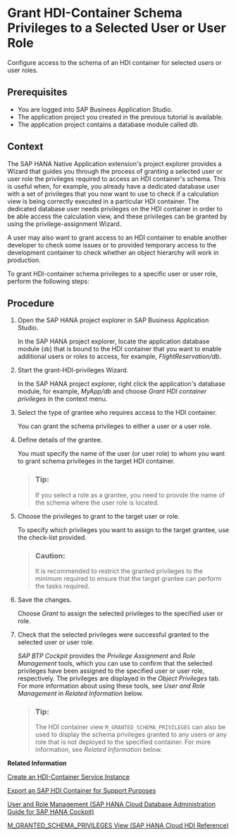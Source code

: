 <!-- loio7ecd0ce9b48c4f10ad480cd5da1ac8fb -->

# Grant HDI-Container Schema Privileges to a Selected User or User Role

Configure access to the schema of an HDI container for selected users or user roles.



<a name="loio7ecd0ce9b48c4f10ad480cd5da1ac8fb__prereq_tql_yyh_qmb"/>

## Prerequisites

-   You are logged into SAP Business Application Studio.
-   The application project you created in the previous tutorial is available.
-   The application project contains a database module called *db*.



## Context

The SAP HANA Native Application extension's project explorer provides a Wizard that guides you through the process of granting a selected user or user role the privileges required to access an HDI container's schema. This is useful when, for example, you already have a dedicated database user with a set of privileges that you now want to use to check if a calculation view is being correctly executed in a particular HDI container. The dedicated database user needs privileges on the HDI container in order to be able access the calculation view, and these privileges can be granted by using the privilege-assignment Wizard.

A user may also want to grant access to an HDI container to enable another developer to check some issues or to provided temporary access to the development container to check whether an object hierarchy will work in production.

To grant HDI-container schema privileges to a specific user or user role, perform the following steps:



## Procedure

1.  Open the SAP HANA project explorer in SAP Business Application Studio.

    In the SAP HANA project explorer, locate the application database module \(`db`\) that is bound to the HDI container that you want to enable additional users or roles to access, for example, *FlightReservation/db*.

2.  Start the grant-HDI-privileges Wizard.

    In the SAP HANA project explorer, right click the application's database module, for example, *MyApp/db* and choose *Grant HDI container privileges* in the context menu.

3.  Select the type of grantee who requires access to the HDI container.

    You can grant the schema privileges to either a user or a user role.

4.  Define details of the grantee.

    You must specify the name of the user \(or user role\) to whom you want to grant schema privileges in the target HDI container.

    > ### Tip:  
    > If you select a role as a grantee, you need to provide the name of the schema where the user role is located.

5.  Choose the privileges to grant to the target user or role.

    To specify which privileges you want to assign to the target grantee, use the check-list provided.

    > ### Caution:  
    > It is recommended to restrict the granted privileges to the minimum required to ensure that the target grantee can perform the tasks required.

6.  Save the changes.

    Choose *Grant* to assign the selected privileges to the specified user or role.

7.  Check that the selected privileges were successful granted to the selected user or user role.

    *SAP BTP Cockpit* provides the *Privilege Assignment* and *Role Management* tools, which you can use to confirm that the selected privileges have been assigned to the specified user or user role, respectively. The privileges are displayed in the *Object Privileges* tab. For more information about using these tools, see *User and Role Management* in *Related Information* below.

    > ### Tip:  
    > The HDI container view `M_GRANTED_SCHEMA_PRIVILEGES` can also be used to display the schema privileges granted to any users or any role that is not deployed to the specified container. For more information, see *Related Information* below.


**Related Information**  


[Create an HDI-Container Service Instance](create-an-hdi-container-service-instance-7074c22.md "Create a new instance of an HDI container service.")

[Export an SAP HDI Container for Support Purposes](export-an-sap-hdi-container-for-support-purposes-0e4c340.md "An HDI container administrator or database administrator can export an HDI container to a table or a file.")

[User and Role Management \(SAP HANA Cloud Database Administration Guide for SAP HANA Cockpit\)](https://help.sap.com/docs/HANA_CLOUD/9630e508caef4578b34db22014998dba/923b896cabdb415487919f28dbbc4bfd.html)

[M\_GRANTED\_SCHEMA\_PRIVILEGES View \(SAP HANA Cloud HDI Reference\)](https://help.sap.com/docs/HANA_CLOUD_DATABASE/c2cc2e43458d4abda6788049c58143dc/77bf987f41824d2ba02ccb055d4461b6.html)

